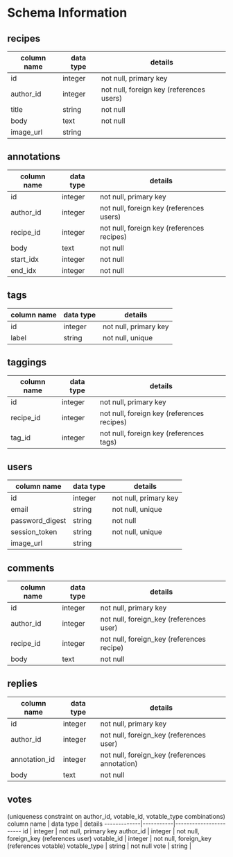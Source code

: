 # Schema Information

## recipes
column name | data type | details
------------|-----------|-----------------------
id          | integer   | not null, primary key
author_id   | integer   | not null, foreign key (references users)
title       | string    | not null
body        | text      | not null
image_url   | string    |

## annotations
column name | data type | details
------------|-----------|-----------------------
id          | integer   | not null, primary key
author_id   | integer   | not null, foreign key (references users)
recipe_id   | integer   | not null, foreign key (references recipes)
body        | text      | not null
start_idx   | integer   | not null
end_idx     | integer   | not null

## tags
column name | data type | details
------------|-----------|-----------------------
id          | integer   | not null, primary key
label       | string    | not null, unique

## taggings
column name | data type | details
------------|-----------|-----------------------
id          | integer   | not null, primary key
recipe_id   | integer   | not null, foreign key (references recipes)
tag_id      | integer   | not null, foreign key (references tags)

## users
column name     | data type | details
----------------|-----------|-----------------------
id              | integer   | not null, primary key
email           | string    | not null, unique
password_digest | string    | not null
session_token   | string    | not null, unique
image_url       | string    |

## comments
column name | data type | details
------------|-----------|-----------------------
id          | integer   | not null, primary key
author_id   | integer   | not null, foreign_key (references user)
recipe_id   | integer   | not null, foreign_key (references recipe)
body        | text      | not null

## replies
column name      | data type | details
-----------------|-----------|-----------------------
id               | integer   | not null, primary key
author_id        | integer   | not null, foreign_key (references user)
annotation_id    | integer   | not null, foreign_key (references annotation)
body             | text      | not null


## votes
(uniqueness constraint on author_id, votable_id, votable_type combinations)
column name  | data type | details
-------------|-----------|-----------------------
id           | integer   | not null, primary key
author_id    | integer   | not null, foreign_key (references user)
votable_id   | integer   | not null, foreign_key (references votable)
votable_type | string    | not null
vote         | string    | 
